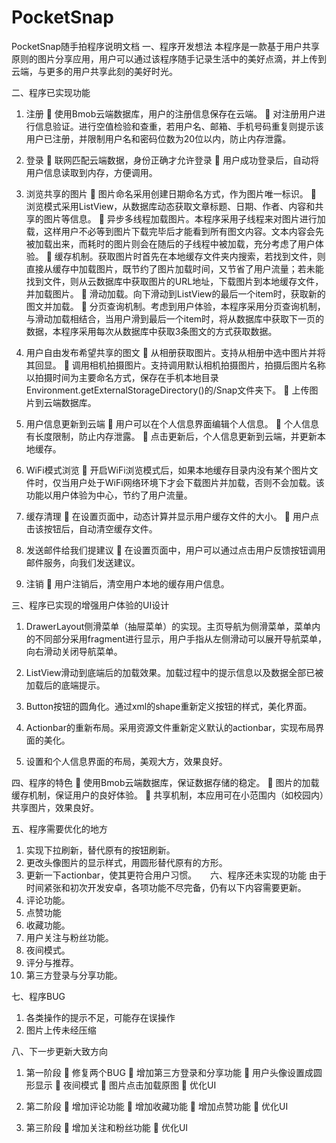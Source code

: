 # PocketSnap

PocketSnap随手拍程序说明文档
一、程序开发想法
本程序是一款基于用户共享原则的图片分享应用，用户可以通过该程序随手记录生活中的美好点滴，并上传到云端，与更多的用户共享此刻的美好时光。

二、程序已实现功能
1.	注册
	使用Bmob云端数据库，用户的注册信息保存在云端。
	对注册用户进行信息验证。进行空值检验和查重，若用户名、邮箱、手机号码重复则提示该用户已注册，并限制用户名和密码位数为20位以内，防止内存泄露。

2.	登录
	联网匹配云端数据，身份正确才允许登录
	用户成功登录后，自动将用户信息读取到内存，方便调用。

3.	浏览共享的图片
	图片命名采用创建日期命名方式，作为图片唯一标识。
	浏览模式采用ListView，从数据库动态获取文章标题、日期、作者、内容和共享的图片等信息。
	异步多线程加载图片。本程序采用子线程来对图片进行加载，这样用户不必等到图片下载完毕后才能看到所有图文内容。文本内容会先被加载出来，而耗时的图片则会在随后的子线程中被加载，充分考虑了用户体验。
	缓存机制。获取图片时首先在本地缓存文件夹内搜索，若找到文件，则直接从缓存中加载图片，既节约了图片加载时间，又节省了用户流量；若未能找到文件，则从云数据库中获取图片的URL地址，下载图片到本地缓存文件，并加载图片。
	滑动加载。向下滑动到ListView的最后一个item时，获取新的图文并加载。
	分页查询机制。考虑到用户体验，本程序采用分页查询机制，与滑动加载相结合，当用户滑到最后一个item时，将从数据库中获取下一页的数据，本程序采用每次从数据库中获取3条图文的方式获取数据。

4.	用户自由发布希望共享的图文
	从相册获取图片。支持从相册中选中图片并将其回显。
	调用相机拍摄图片。支持调用默认相机拍摄图片，拍摄后图片名称以拍摄时间为主要命名方式，保存在手机本地目录
Environment.getExternalStorageDirectory()的/Snap文件夹下。
	上传图片到云端数据库。

5.	用户信息更新到云端
	用户可以在个人信息界面编辑个人信息。
	个人信息有长度限制，防止内存泄露。
	点击更新后，个人信息更新到云端，并更新本地缓存。

6.	WiFi模式浏览
	开启WiFi浏览模式后，如果本地缓存目录内没有某个图片文件时，仅当用户处于WiFi网络环境下才会下载图片并加载，否则不会加载。该功能以用户体验为中心，节约了用户流量。

7.	缓存清理
	在设置页面中，动态计算并显示用户缓存文件的大小。
	用户点击该按钮后，自动清空缓存文件。

8.	发送邮件给我们提建议
	在设置页面中，用户可以通过点击用户反馈按钮调用邮件服务，向我们发送建议。
9.	注销
	用户注销后，清空用户本地的缓存用户信息。

三、程序已实现的增强用户体验的UI设计
1.	DrawerLayout侧滑菜单（抽屉菜单）的实现。主页导航为侧滑菜单，菜单内的不同部分采用fragment进行显示，用户手指从左侧滑动可以展开导航菜单，向右滑动关闭导航菜单。

2.	ListView滑动到底端后的加载效果。加载过程中的提示信息以及数据全部已被加载后的底端提示。

3.	Button按钮的圆角化。通过xml的shape重新定义按钮的样式，美化界面。

4.	Actionbar的重新布局。采用资源文件重新定义默认的actionbar，实现布局界面的美化。

5.	设置和个人信息界面的布局，美观大方，效果良好。

四、程序的特色
	使用Bmob云端数据库，保证数据存储的稳定。
	图片的加载缓存机制，保证用户的良好体验。
	共享机制，本应用可在小范围内（如校园内）共享图片，效果良好。


五、程序需要优化的地方
1.	实现下拉刷新，替代原有的按钮刷新。
2.	更改头像图片的显示样式，用圆形替代原有的方形。
3.	更新一下actionbar，使其更符合用户习惯。
 
六、程序还未实现的功能
由于时间紧张和初次开发安卓，各项功能不尽完备，仍有以下内容需要更新。
1.	评论功能。
2.	点赞功能
3.	收藏功能。
4.	用户关注与粉丝功能。
5.	夜间模式。
6.	评分与推荐。
7.	第三方登录与分享功能。

七、程序BUG
1.	各类操作的提示不足，可能存在误操作
2.	图片上传未经压缩

八、下一步更新大致方向
1. 第一阶段
	修复两个BUG
	增加第三方登录和分享功能
	用户头像设置成圆形显示
	夜间模式
	图片点击加载原图
	优化UI

2.	第二阶段
	增加评论功能
	增加收藏功能
	增加点赞功能
	优化UI

3.	第三阶段
	增加关注和粉丝功能
	优化UI
